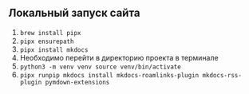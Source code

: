 ## Локальный запуск сайта

1) `brew install pipx`
2) `pipx ensurepath`
3) `pipx install mkdocs`
4) Необходимо перейти в директорию проекта в терминале
5) `python3 -m venv venv source venv/bin/activate`
6) `pipx runpip mkdocs install mkdocs-roamlinks-plugin mkdocs-rss-plugin pymdown-extensions`
